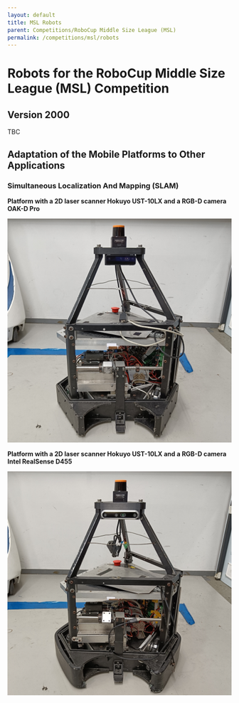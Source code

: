 ```yaml
---
layout: default
title: MSL Robots
parent: Competitions/RoboCup Middle Size League (MSL)
permalink: /competitions/msl/robots
---
```


# Robots for the RoboCup Middle Size League (MSL) Competition

## Version 2000

TBC

## Adaptation of the Mobile Platforms to Other Applications

### Simultaneous Localization And Mapping (SLAM)

**Platform with a 2D laser scanner Hokuyo UST-10LX and a RGB-D camera OAK-D Pro**

![Platform with a 2D laser scanner Hokuyo UST-10LX and a RGB-D camera OAK-D Pro](/img/robots/msl/msl_hokuyo-ust-10lx+oak-d-pro.jpg)

**Platform with a 2D laser scanner Hokuyo UST-10LX and a RGB-D camera Intel RealSense D455**

![Platform with a 2D laser scanner Hokuyo UST-10LX and a RGB-D camera Intel RealSense D455](/img/robots/msl/msl_hokuyo-ust-10lx+realsense-d455.jpg)
